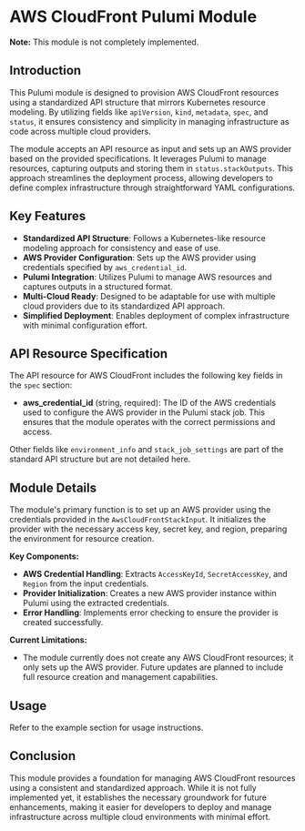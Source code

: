 # AWS CloudFront Pulumi Module

**Note:** This module is not completely implemented.

## Introduction

This Pulumi module is designed to provision AWS CloudFront resources using a standardized API structure that mirrors Kubernetes resource modeling. By utilizing fields like `apiVersion`, `kind`, `metadata`, `spec`, and `status`, it ensures consistency and simplicity in managing infrastructure as code across multiple cloud providers.

The module accepts an API resource as input and sets up an AWS provider based on the provided specifications. It leverages Pulumi to manage resources, capturing outputs and storing them in `status.stackOutputs`. This approach streamlines the deployment process, allowing developers to define complex infrastructure through straightforward YAML configurations.

## Key Features

- **Standardized API Structure**: Follows a Kubernetes-like resource modeling approach for consistency and ease of use.
- **AWS Provider Configuration**: Sets up the AWS provider using credentials specified by `aws_credential_id`.
- **Pulumi Integration**: Utilizes Pulumi to manage AWS resources and captures outputs in a structured format.
- **Multi-Cloud Ready**: Designed to be adaptable for use with multiple cloud providers due to its standardized API approach.
- **Simplified Deployment**: Enables deployment of complex infrastructure with minimal configuration effort.

## API Resource Specification

The API resource for AWS CloudFront includes the following key fields in the `spec` section:

- **aws_credential_id** (string, required): The ID of the AWS credentials used to configure the AWS provider in the Pulumi stack job. This ensures that the module operates with the correct permissions and access.

Other fields like `environment_info` and `stack_job_settings` are part of the standard API structure but are not detailed here.

## Module Details

The module's primary function is to set up an AWS provider using the credentials provided in the `AwsCloudFrontStackInput`. It initializes the provider with the necessary access key, secret key, and region, preparing the environment for resource creation.

**Key Components:**

- **AWS Credential Handling**: Extracts `AccessKeyId`, `SecretAccessKey`, and `Region` from the input credentials.
- **Provider Initialization**: Creates a new AWS provider instance within Pulumi using the extracted credentials.
- **Error Handling**: Implements error checking to ensure the provider is created successfully.

**Current Limitations:**

- The module currently does not create any AWS CloudFront resources; it only sets up the AWS provider. Future updates are planned to include full resource creation and management capabilities.

## Usage

Refer to the example section for usage instructions.

## Conclusion

This module provides a foundation for managing AWS CloudFront resources using a consistent and standardized approach. While it is not fully implemented yet, it establishes the necessary groundwork for future enhancements, making it easier for developers to deploy and manage infrastructure across multiple cloud environments with minimal effort.
